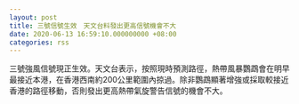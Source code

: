 ```yaml
---
layout: post
title: 三號信號生效　天文台料發出更高信號機會不大
date: 2020-06-13 16:59:10.000000000 +08:00
categories: rss
---
```


三號強風信號現正生效。天文台表示，按照現時預測路徑，熱帶風暴鸚鵡會在明早最接近本港，在香港西南約200公里範圍內掠過。除非鸚鵡顯著增強或採取較接近香港的路徑移動，否則發出更高熱帶氣旋警告信號的機會不大。
